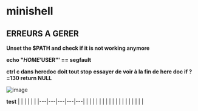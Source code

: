 # minishell

## ERREURS A GERER

**Unset the $PATH and check if it is not working anymore**

**echo "$HOME '$USER"' == segfault**

**ctrl c dans heredoc doit tout stop**
**essayer de voir à la fin de here doc if ?=130 return NULL**

![image](https://cdn.discordapp.com/attachments/856902451403423745/969613000052994068/unknown.png)

**test**
|   |   |   |   |   |
|---|---|---|---|---|
|   |   |   |   |   |
|   |   |   |   |   |
|   |   |   |   |   |
